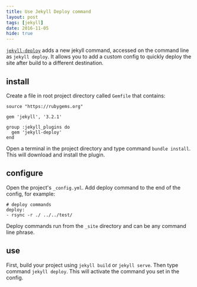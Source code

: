 ```yaml
---
title: Use Jekyll Deploy command
layout: post
tags: [jekyll]
date: 2016-11-05
hide: true
---
```


[`jekyll-deploy`](https://github.com/vwochnik/jekyll-deploy) adds a new jekyll command, accessed on the command line as `jekyll deploy`. 
It allows you to add a custom config to quickly deploy the site after build to a different destination. 

## install

Create a file in root project directory called `Gemfile` that contains:

```
source "https://rubygems.org"

gem 'jekyll', '3.2.1'

group :jekyll_plugins do
  gem 'jekyll-deploy'
end
```

Open a terminal in the project directory and type command `bundle install`. This will download and install the plugin. 

## configure

Open the project's `_config.yml`. Add deploy command to the end of the config, for example:

```
# deploy commands 
deploy:
- rsync -r ./ ../../test/
```

Deploy commands run from the `_site` directory and can be any command line phrase. 

## use 

First, build your project using `jekyll build` or `jekyll serve`.
Then type command `jekyll deploy`. This will activate the command you set in the config.
